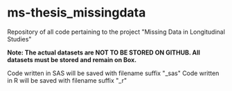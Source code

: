 # ms-thesis_missingdata
Repository of all code pertaining to the project "Missing Data in Longitudinal Studies"

**Note: The actual datasets are NOT TO BE STORED ON GITHUB. All datasets must be stored and remain on Box.**

Code written in SAS will be saved with filename suffix "_sas"
Code written in R will be saved with filename suffix "_r"

